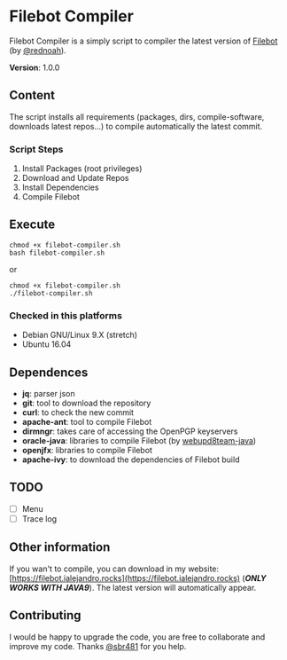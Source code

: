 # Filebot Compiler
Filebot Compiler is a simply script to compiler the latest version of [Filebot](https://github.com/filebot/) (by [@rednoah](https://github.com/rednoah)). 

**Version**: 1.0.0

## Content
The script installs all requirements (packages, dirs, compile-software, downloads latest repos...) to compile automatically the latest commit.

### Script Steps
1. Install Packages (root privileges)
2. Download and Update Repos
3. Install Dependencies
4. Compile Filebot

## Execute
```
chmod +x filebot-compiler.sh
bash filebot-compiler.sh 
```
or
```
chmod +x filebot-compiler.sh
./filebot-compiler.sh
```

### Checked in this platforms
* Debian GNU/Linux 9.X (stretch)
* Ubuntu 16.04

## Dependences
* **jq**: parser json
* **git**: tool to download the repository
* **curl**: to check the new commit
* **apache-ant**: tool to compile Filebot
* **dirmngr**: takes care of accessing the OpenPGP keyservers
* **oracle-java**: libraries to compile Filebot (by [webupd8team-java](http://www.webupd8.org))
* **openjfx**: libraries to compile Filebot
* **apache-ivy**: to download the dependencies of Filebot build

## TODO
- [ ] Menu
- [ ] Trace log

## Other information
If you wan't to compile, you can download in my website: [https://filebot.ialejandro.rocks](https://filebot.ialejandro.rocks) (***ONLY WORKS WITH JAVA9***). The latest version will automatically appear.

## Contributing
I would be happy to upgrade the code, you are free to collaborate and improve my code. Thanks [@sbr481](https://github.com/sbr481) for you help.
